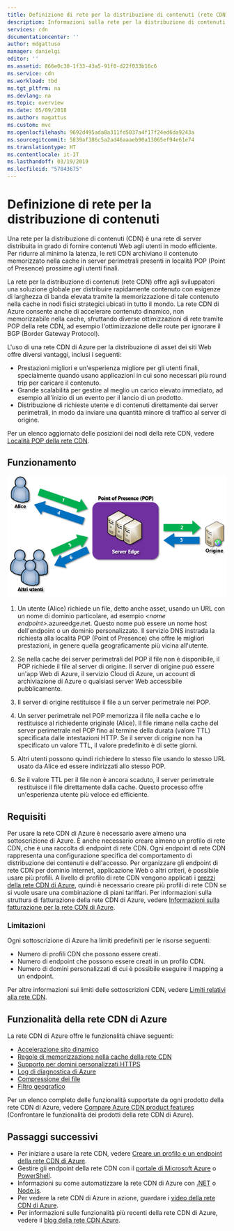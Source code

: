 ```yaml
---
title: Definizione di rete per la distribuzione di contenuti (rete CDN) - Azure | Microsoft Docs
description: Informazioni sulla rete per la distribuzione di contenuti (rete CDN) di Azure e su come usarla per distribuire contenuto con esigenze di larghezza di banda elevata.
services: cdn
documentationcenter: ''
author: mdgattuso
manager: danielgi
editor: ''
ms.assetid: 866e0c30-1f33-43a5-91f0-d22f033b16c6
ms.service: cdn
ms.workload: tbd
ms.tgt_pltfrm: na
ms.devlang: na
ms.topic: overview
ms.date: 05/09/2018
ms.author: magattus
ms.custom: mvc
ms.openlocfilehash: 9692d495ada8a311fd5037a4f17f24ed6da9243a
ms.sourcegitcommit: 5839af386c5a2ad46aaaeb90a13065ef94e61e74
ms.translationtype: HT
ms.contentlocale: it-IT
ms.lasthandoff: 03/19/2019
ms.locfileid: "57843675"
---
```

# <a name="what-is-a-content-delivery-network-on-azure"></a>Definizione di rete per la distribuzione di contenuti
Una rete per la distribuzione di contenuti (CDN) è una rete di server distribuita in grado di fornire contenuti Web agli utenti in modo efficiente. Per ridurre al minimo la latenza, le reti CDN archiviano il contenuto memorizzato nella cache in server perimetrali presenti in località POP (Point of Presence) prossime agli utenti finali. 

La rete per la distribuzione di contenuti (rete CDN) offre agli sviluppatori una soluzione globale per distribuire rapidamente contenuto con esigenze di larghezza di banda elevata tramite la memorizzazione di tale contenuto nella cache in nodi fisici strategici ubicati in tutto il mondo. La rete CDN di Azure consente anche di accelerare contenuto dinamico, non memorizzabile nella cache, sfruttando diverse ottimizzazioni di rete tramite POP della rete CDN, ad esempio l'ottimizzazione delle route per ignorare il BGP (Border Gateway Protocol).

L'uso di una rete CDN di Azure per la distribuzione di asset dei siti Web offre diversi vantaggi, inclusi i seguenti:

* Prestazioni migliori e un'esperienza migliore per gli utenti finali, specialmente quando usano applicazioni in cui sono necessari più round trip per caricare il contenuto.
* Grande scalabilità per gestire al meglio un carico elevato immediato, ad esempio all'inizio di un evento per il lancio di un prodotto.
* Distribuzione di richieste utente e di contenuti direttamente dai server perimetrali, in modo da inviare una quantità minore di traffico al server di origine.

Per un elenco aggiornato delle posizioni dei nodi della rete CDN, vedere [Località POP della rete CDN](cdn-pop-locations.md).

## <a name="how-it-works"></a>Funzionamento
![Panoramica della rete CDN](./media/cdn-overview/cdn-overview.png)

1. Un utente (Alice) richiede un file, detto anche asset, usando un URL con un nome di dominio particolare, ad esempio _&lt;nome endpoint&gt;_.azureedge.net. Questo nome può essere un nome host dell'endpoint o un dominio personalizzato. Il servizio DNS instrada la richiesta alla località POP (Point of Presence) che offre le migliori prestazioni, in genere quella geograficamente più vicina all'utente.
    
2. Se nella cache dei server perimetrali del POP il file non è disponibile, il POP richiede il file al server di origine. Il server di origine può essere un'app Web di Azure, il servizio Cloud di Azure, un account di archiviazione di Azure o qualsiasi server Web accessibile pubblicamente.
   
3. Il server di origine restituisce il file a un server perimetrale nel POP.
    
4. Un server perimetrale nel POP memorizza il file nella cache e lo restituisce al richiedente originale (Alice). Il file rimane nella cache del server perimetrale nel POP fino al termine della durata (valore TTL) specificata dalle intestazioni HTTP. Se il server di origine non ha specificato un valore TTL, il valore predefinito è di sette giorni.
    
5. Altri utenti possono quindi richiedere lo stesso file usando lo stesso URL usato da Alice ed essere indirizzati allo stesso POP.
    
6. Se il valore TTL per il file non è ancora scaduto, il server perimetrale restituisce il file direttamente dalla cache. Questo processo offre un'esperienza utente più veloce ed efficiente.

## <a name="requirements"></a>Requisiti
Per usare la rete CDN di Azure è necessario avere almeno una sottoscrizione di Azure. È anche necessario creare almeno un profilo di rete CDN, che è una raccolta di endpoint di rete CDN. Ogni endpoint di rete CDN rappresenta una configurazione specifica del comportamento di distribuzione dei contenuti e dell'accesso. Per organizzare gli endpoint di rete CDN per dominio Internet, applicazione Web o altri criteri, è possibile usare più profili. A livello di profilo di rete CDN vengono applicati i [prezzi della rete CDN di Azure](https://azure.microsoft.com/pricing/details/cdn/), quindi è necessario creare più profili di rete CDN se si vuole usare una combinazione di piani tariffari. Per informazioni sulla struttura di fatturazione della rete CDN di Azure, vedere [Informazioni sulla fatturazione per la rete CDN di Azure](cdn-billing.md).

### <a name="limitations"></a>Limitazioni
Ogni sottoscrizione di Azure ha limiti predefiniti per le risorse seguenti:
 - Numero di profili CDN che possono essere creati.
 - Numero di endpoint che possono essere creati in un profilo CDN. 
 - Numero di domini personalizzati di cui è possibile eseguire il mapping a un endpoint.

Per altre informazioni sui limiti delle sottoscrizioni CDN, vedere [Limiti relativi alla rete CDN](https://docs.microsoft.com/azure/azure-subscription-service-limits).
    
## <a name="azure-cdn-features"></a>Funzionalità della rete CDN di Azure
La rete CDN di Azure offre le funzionalità chiave seguenti:

- [Accelerazione sito dinamico](cdn-dynamic-site-acceleration.md)
- [Regole di memorizzazione nella cache della rete CDN](cdn-caching-rules.md)
- [Supporto per domini personalizzati HTTPS](cdn-custom-ssl.md)
- [Log di diagnostica di Azure](cdn-azure-diagnostic-logs.md)
- [Compressione dei file](cdn-improve-performance.md)
- [Filtro geografico](cdn-restrict-access-by-country.md)

Per un elenco completo delle funzionalità supportate da ogni prodotto della rete CDN di Azure, vedere [Compare Azure CDN product features](cdn-features.md) (Confrontare le funzionalità dei prodotti della rete CDN di Azure).

## <a name="next-steps"></a>Passaggi successivi
- Per iniziare a usare la rete CDN, vedere [Creare un profilo e un endpoint della rete CDN di Azure](cdn-create-new-endpoint.md).
- Gestire gli endpoint della rete CDN con il [portale di Microsoft Azure](https://portal.azure.com) o [PowerShell](cdn-manage-powershell.md).
- Informazioni su come automatizzare la rete CDN di Azure con [.NET](cdn-app-dev-net.md) o [Node.js](cdn-app-dev-node.md).
- Per vedere la rete CDN di Azure in azione, guardare i [video della rete CDN di Azure](https://azure.microsoft.com/resources/videos/index/?services=cdn&sort=newest).
- Per informazioni sulle funzionalità più recenti della rete CDN di Azure, vedere il [blog della rete CDN Azure](https://azure.microsoft.com/blog/tag/azure-cdn/).
